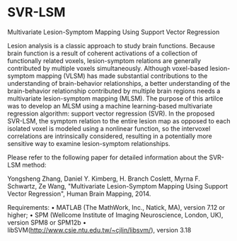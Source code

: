 # SVR-LSM
Multivariate Lesion-Symptom Mapping Using Support Vector Regression

Lesion analysis is a classic approach to study brain functions. Because brain function is a result of coherent activations of a collection of functionally related voxels, lesion-symptom relations are generally contributed by multiple voxels simultaneously. Although voxel-based lesion-symptom mapping (VLSM) has made substantial contributions to the understanding of brain-behavior relationships, a better understanding of the brain-behavior relationship contributed by multiple brain regions needs a multivariate lesion-symptom mapping (MLSM). The purpose of this artilce was to develop an MLSM using a machine learning-based multivariate regression algorithm: support vector regression (SVR). In the proposed SVR-LSM, the symptom relation to the entire lesion map as opposed to each isolated voxel is modeled using a nonlinear function, so the intervoxel correlations are intrinsically considered, resulting in a potentially more sensitive way to examine lesion-symptom relationships.

Please refer to the following paper for detailed information about the SVR-LSM method:

Yongsheng Zhang, Daniel Y. Kimberg, H. Branch Coslett, Myrna F. Schwartz,  Ze Wang,  "Multivariate Lesion-Symptom Mapping Using Support Vector Regression",  Human Brain Mapping, 2014.

Requirements:
•	MATLAB (The MathWork, Inc., Natick, MA), version 7.12 or higher;
•	SPM (Wellcome Institute of Imaging Neuroscience, London, UK), version SPM8 or SPM12b
•	libSVM(http://www.csie.ntu.edu.tw/~cjlin/libsvm/), version 3.18
